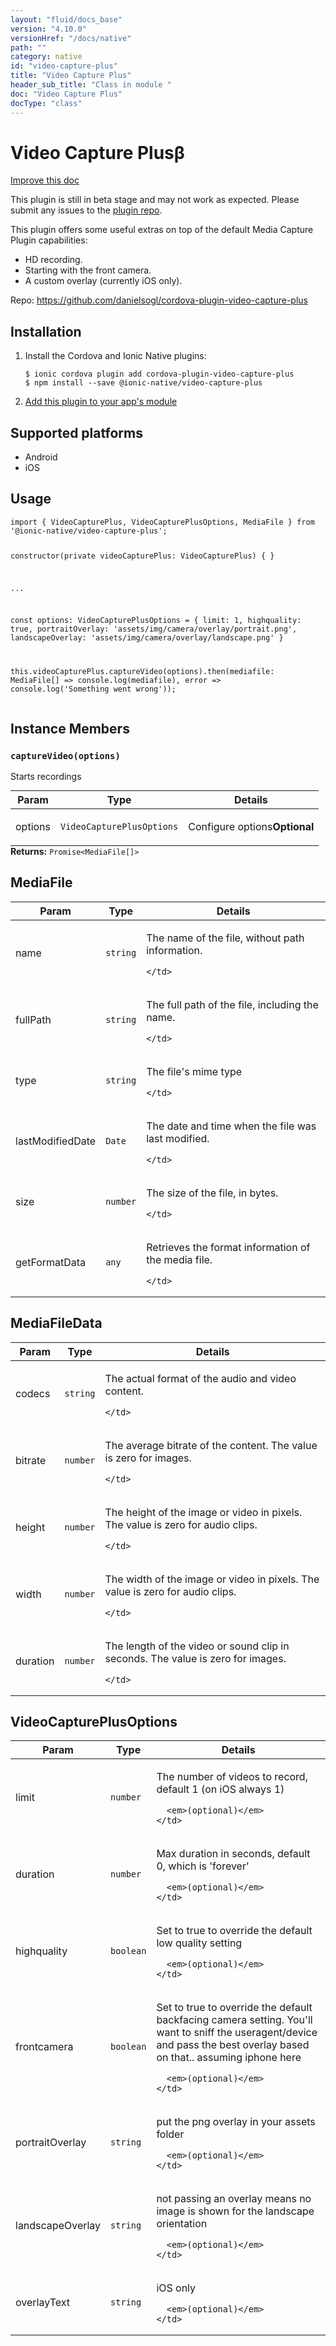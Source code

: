 ```yaml
---
layout: "fluid/docs_base"
version: "4.10.0"
versionHref: "/docs/native"
path: ""
category: native
id: "video-capture-plus"
title: "Video Capture Plus"
header_sub_title: "Class in module "
doc: "Video Capture Plus"
docType: "class"
---
```


<h1 class="api-title">Video Capture Plus<span class="beta" title="beta">&beta;</span></h1>

<a class="improve-v2-docs" href="http://github.com/ionic-team/ionic-native/edit/master/src/@ionic-native/plugins/video-capture-plus/index.ts#L96">
  Improve this doc
</a>




<p class="beta-notice">
  This plugin is still in beta stage and may not work as expected. Please
  submit any issues to the <a target="_blank"
  href="https://github.com/danielsogl/cordova-plugin-video-capture-plus/issues">plugin repo</a>.
</p>




<p>This plugin offers some useful extras on top of the default Media Capture Plugin capabilities:</p>
<ul>
<li>HD recording.</li>
<li>Starting with the front camera.</li>
<li>A custom overlay (currently iOS only).</li>
</ul>


<p>Repo:
  <a href="https://github.com/danielsogl/cordova-plugin-video-capture-plus">
    https://github.com/danielsogl/cordova-plugin-video-capture-plus
  </a>
</p>


<h2><a class="anchor" name="installation" href="#installation"></a>Installation</h2>
<ol class="installation">
  <li>Install the Cordova and Ionic Native plugins:<br>
    <pre><code class="nohighlight">$ ionic cordova plugin add cordova-plugin-video-capture-plus
$ npm install --save @ionic-native/video-capture-plus
</code></pre>
  </li>
  <li><a href="https://ionicframework.com/docs/native/#Add_Plugins_to_Your_App_Module">Add this plugin to your app's module</a></li>
</ol>



<h2><a class="anchor" name="platforms" href="#platforms"></a>Supported platforms</h2>
<ul>
  <li>Android</li><li>iOS</li>
</ul>






<h2><a class="anchor" name="usage" href="#usage"></a>Usage</h2>
<pre><code class="lang-typescript">import { VideoCapturePlus, VideoCapturePlusOptions, MediaFile } from &#39;@ionic-native/video-capture-plus&#39;;


constructor(private videoCapturePlus: VideoCapturePlus) { }

...

const options: VideoCapturePlusOptions = {
   limit: 1,
   highquality: true,
   portraitOverlay: &#39;assets/img/camera/overlay/portrait.png&#39;,
   landscapeOverlay: &#39;assets/img/camera/overlay/landscape.png&#39;
}

this.videoCapturePlus.captureVideo(options).then(mediafile: MediaFile[] =&gt; console.log(mediafile), error =&gt; console.log(&#39;Something went wrong&#39;));
</code></pre>








<h2><a class="anchor" name="instance-members" href="#instance-members"></a>Instance Members</h2>
<h3><a class="anchor" name="captureVideo" href="#captureVideo"></a><code>captureVideo(options)</code></h3>




Starts recordings
<table class="table param-table" style="margin:0;">
  <thead>
  <tr>
    <th>Param</th>
    <th>Type</th>
    <th>Details</th>
  </tr>
  </thead>
  <tbody>
  <tr>
    <td>
      options</td>
    <td>
      <code>VideoCapturePlusOptions</code>
    </td>
    <td>
      <p>Configure options<strong class="tag">Optional</strong></p>
</td>
  </tr>
  </tbody>
</table>

<div class="return-value" markdown="1">
  <i class="icon ion-arrow-return-left"></i>
  <b>Returns:</b> <code>Promise&lt;MediaFile[]&gt;</code> 
</div>





<h2><a class="anchor" name="MediaFile" href="#MediaFile"></a>MediaFile</h2>

<table class="table param-table" style="margin:0;">
  <thead>
  <tr>
    <th>Param</th>
    <th>Type</th>
    <th>Details</th>
  </tr>
  </thead>
  <tbody>
  
  <tr>
    <td>
      name
    </td>
    <td>
      <code>string</code>
    </td>
    <td>
      <p>The name of the file, without path information.</p>

      
    </td>
  </tr>
  
  <tr>
    <td>
      fullPath
    </td>
    <td>
      <code>string</code>
    </td>
    <td>
      <p>The full path of the file, including the name.</p>

      
    </td>
  </tr>
  
  <tr>
    <td>
      type
    </td>
    <td>
      <code>string</code>
    </td>
    <td>
      <p>The file&#39;s mime type</p>

      
    </td>
  </tr>
  
  <tr>
    <td>
      lastModifiedDate
    </td>
    <td>
      <code>Date</code>
    </td>
    <td>
      <p>The date and time when the file was last modified.</p>

      
    </td>
  </tr>
  
  <tr>
    <td>
      size
    </td>
    <td>
      <code>number</code>
    </td>
    <td>
      <p>The size of the file, in bytes.</p>

      
    </td>
  </tr>
  
  <tr>
    <td>
      getFormatData
    </td>
    <td>
      <code>any</code>
    </td>
    <td>
      <p>Retrieves the format information of the media file.</p>

      
    </td>
  </tr>
  
  </tbody>
</table>


<h2><a class="anchor" name="MediaFileData" href="#MediaFileData"></a>MediaFileData</h2>

<table class="table param-table" style="margin:0;">
  <thead>
  <tr>
    <th>Param</th>
    <th>Type</th>
    <th>Details</th>
  </tr>
  </thead>
  <tbody>
  
  <tr>
    <td>
      codecs
    </td>
    <td>
      <code>string</code>
    </td>
    <td>
      <p>The actual format of the audio and video content.</p>

      
    </td>
  </tr>
  
  <tr>
    <td>
      bitrate
    </td>
    <td>
      <code>number</code>
    </td>
    <td>
      <p>The average bitrate of the content. The value is zero for images.</p>

      
    </td>
  </tr>
  
  <tr>
    <td>
      height
    </td>
    <td>
      <code>number</code>
    </td>
    <td>
      <p>The height of the image or video in pixels. The value is zero for audio clips.</p>

      
    </td>
  </tr>
  
  <tr>
    <td>
      width
    </td>
    <td>
      <code>number</code>
    </td>
    <td>
      <p>The width of the image or video in pixels. The value is zero for audio clips.</p>

      
    </td>
  </tr>
  
  <tr>
    <td>
      duration
    </td>
    <td>
      <code>number</code>
    </td>
    <td>
      <p>The length of the video or sound clip in seconds. The value is zero for images.</p>

      
    </td>
  </tr>
  
  </tbody>
</table>


<h2><a class="anchor" name="VideoCapturePlusOptions" href="#VideoCapturePlusOptions"></a>VideoCapturePlusOptions</h2>

<table class="table param-table" style="margin:0;">
  <thead>
  <tr>
    <th>Param</th>
    <th>Type</th>
    <th>Details</th>
  </tr>
  </thead>
  <tbody>
  
  <tr>
    <td>
      limit
    </td>
    <td>
      <code>number</code>
    </td>
    <td>
      <p>The number of videos to record, default 1 (on iOS always 1)</p>

      <em>(optional)</em>
    </td>
  </tr>
  
  <tr>
    <td>
      duration
    </td>
    <td>
      <code>number</code>
    </td>
    <td>
      <p>Max duration in seconds, default 0, which is &#39;forever&#39;</p>

      <em>(optional)</em>
    </td>
  </tr>
  
  <tr>
    <td>
      highquality
    </td>
    <td>
      <code>boolean</code>
    </td>
    <td>
      <p>Set to true to override the default low quality setting</p>

      <em>(optional)</em>
    </td>
  </tr>
  
  <tr>
    <td>
      frontcamera
    </td>
    <td>
      <code>boolean</code>
    </td>
    <td>
      <p>Set to true to override the default backfacing camera setting.
You&#39;ll want to sniff the useragent/device and pass the best overlay based on that.. assuming iphone here</p>

      <em>(optional)</em>
    </td>
  </tr>
  
  <tr>
    <td>
      portraitOverlay
    </td>
    <td>
      <code>string</code>
    </td>
    <td>
      <p>put the png overlay in your assets folder</p>

      <em>(optional)</em>
    </td>
  </tr>
  
  <tr>
    <td>
      landscapeOverlay
    </td>
    <td>
      <code>string</code>
    </td>
    <td>
      <p>not passing an overlay means no image is shown for the landscape orientation</p>

      <em>(optional)</em>
    </td>
  </tr>
  
  <tr>
    <td>
      overlayText
    </td>
    <td>
      <code>string</code>
    </td>
    <td>
      <p>iOS only</p>

      <em>(optional)</em>
    </td>
  </tr>
  
  </tbody>
</table>





